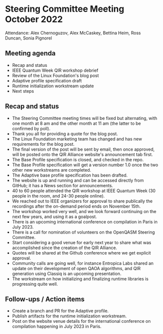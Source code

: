 # Steering Committee Meeting October 2022

Attendance: Alex Chernoguzov, Alex McCaskey, Bettina Heim, Ross Duncan, Sonia
Pignorel

## Meeting agenda

- Recap and status
- IEEE Quantum Week QIR workshop debrief
- Review of the Linux Foundation's blog post
- Adaptive profile specification draft
- Runtime initialization workstream update
- Next steps

## Recap and status

- The Steering Committee meeting times will be fixed but alternating, with one
month at 8 am and the other month at 11 am (the latter to be confirmed by poll).
- Thank you all for providing a quote for the blog post.
- The Linux Foundation marketing team has changed and has new requirements for
  the blog post.
- The final version of the post will be sent by email, then once approved, will
be posted onto the QIR Alliance website's announcement tab first.
- The Base Profile specification is closed, and checked in the repo.
- The Base Profile specification will get a version number 1.0 once the two
other new workstreams are completed.
- The Adaptive base profile specification has been drafted.
- The website is up and running and can be accessed directly from GitHub; it has
a News section for announcements.
- 40 to 60 people attended the QIR workshop at IEEE Quantum Week (30 people in
the room, and 24-30 people online).
- We reached out to IEEE organizers for approval to share publically the
recordings after the on-demand period ends on November 15th.
- The workshop worked very well, and we look forward continuing on the next few
years, and using it as a goalpost.
- There is an upcoming international conference on compilation in Paris in July
  2023.
- There is a call for nomination of volunteers on the OpenQASM Steering
  Committee.
- Start considering a good venue for early next year to share what was
accomplished since the creation of the QIR Alliance.
- Quotes will be shared at the Github conference where we get explicit approval.
- Community calls are going well, for instance Entropica Labs shared an update
on their development of open QAOA algorithms, and QIR generation using Classiq
is an upcoming presentation.
- The workstream on how initializing and finalizing runtime libraries is
  progressing quite well.

## Follow-ups / Action items

- Create a branch and PR for the Adaptive profile.
- Publish artifacts for the runtime initialization workstream.
- Post on the website venue details for the international conference on
compilation happening in July 2023 in Paris.

